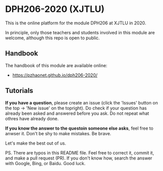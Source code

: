 # DPH206-2020 (XJTLU)

This is the online platform for the module DPH206 at XJTLU in 2020.

In principle, only those teachers and students involved in this module are welcome, although this repo is open to public.

## Handbook

The handbook of this module are available online:

- <https://pzhaonet.github.io/dph206-2020/>

## Tutorials

**If you have a question**, please create an issue (click the 'Issues' button on the top -> 'New issue' on the topright). Do check if your question has already been asked and answered before you ask. Do not repeat what othres have already done.

**If you know the answer to the questoin someone else asks**, feel free to anwser it. Don't be shy to make mistakes. Be brave.

Let's make the best out of us.

PS. There are typos in this README file. Feel free to correct it, commit it, and make a pull request (PR). If you don't know how, search the answer with Google, Bing, or Baidu. Good luck.
